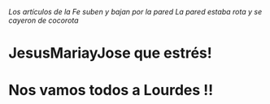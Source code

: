 <!-- TITLE: Religion -->
<!-- SUBTITLE: (del lat. religare) -->

*Los artículos de la Fe
suben y bajan por la pared
La pared estaba rota
y se cayeron de cocorota*
# JesusMariayJose que estrés!
# Nos vamos todos a Lourdes !!